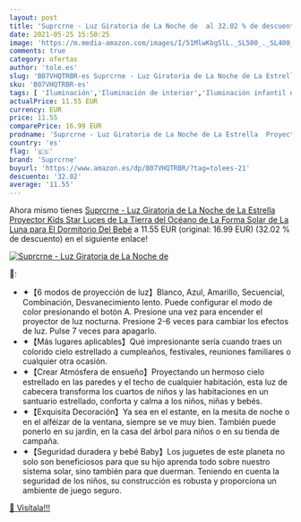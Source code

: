 ```yaml
---
layout: post
title: 'Suprcrne - Luz Giratoria de La Noche de  al 32.02 % de descuento'
date: 2021-05-25 15:50:25
image: 'https://m.media-amazon.com/images/I/51MlwKbgSlL._SL500_._SL400_.jpg'
comments: true
category: ofertas
author: 'tole.es'
slug: 'B07VHQTRBR-es Suprcrne - Luz Giratoria de La Noche de La Estrella...'
sku: 'B07VHQTRBR-es'
tags: [ 'Iluminación','Iluminación de interior','Iluminación infantil nocturna','Lámparas e iluminación infantil','bebé','suprcrne', ]
actualPrice: 11.55 EUR
currency: EUR
price: 11.55
comparePrice: 16.99 EUR
prodname: 'Suprcrne - Luz Giratoria de La Noche de La Estrella  Proyector Kids Star Luces de La Tierra del Océano de La Forma Solar de La Luna para El Dormitorio Del Bebé'
country: 'es'
flag: '🇪🇸'
brand: 'Suprcrne'
buyurl: 'https://www.amazon.es/dp/B07VHQTRBR/?tag=tolees-21'
descuento: '32.02'
average: '11.55'
---
```


Ahora mismo tienes [Suprcrne - Luz Giratoria de La Noche de La Estrella  Proyector Kids Star Luces de La Tierra del Océano de La Forma Solar de La Luna para El Dormitorio Del Bebé](https://www.amazon.es/dp/B07VHQTRBR/?tag=tolees-21) a 11.55 EUR (original: 16.99 EUR) (32.02 %  de descuento) en el siguiente enlace!

[![Suprcrne - Luz Giratoria de La Noche de ](https://m.media-amazon.com/images/I/51MlwKbgSlL._SL500_._SL400_.jpg)](https://www.amazon.es/dp/B07VHQTRBR/?tag=tolees-21)

🔎:

- ✦【6 modos de proyección de luz】Blanco, Azul, Amarillo, Secuencial, Combinación, Desvanecimiento lento. Puede configurar el modo de color presionando el botón A. Presione una vez para encender el proyector de luz nocturna. Presione 2-6 veces para cambiar los efectos de luz. Pulse 7 veces para apagarlo.
- ✦【Más lugares aplicables】Qué impresionante sería cuando traes un colorido cielo estrellado a cumpleaños, festivales, reuniones familiares o cualquier otra ocasión.
- ✦【Crear Atmósfera de ensueño】Proyectando un hermoso cielo estrellado en las paredes y el techo de cualquier habitación, esta luz de cabecera transforma los cuartos de niños y las habitaciones en un santuario estrellado, conforta y calma a los niños, niñas y bebés.
- ✦【Exquisita Decoración】Ya sea en el estante, en la mesita de noche o en el alféizar de la ventana, siempre se ve muy bien. También puede ponerlo en su jardín, en la casa del árbol para niños o en su tienda de campaña.
- ✦【Seguridad duradera y bebé Baby】Los juguetes de este planeta no solo son beneficiosos para que su hijo aprenda todo sobre nuestro sistema solar, sino también para que duerman. Teniendo en cuenta la seguridad de los niños, su construcción es robusta y proporciona un ambiente de juego seguro.

[🛒 Visítala!!!](https://www.amazon.es/dp/B07VHQTRBR/?tag=tolees-21)
